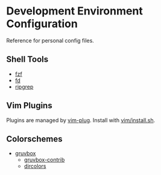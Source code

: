 # Development Environment Configuration
Reference for personal config files.

## Shell Tools
* [fzf](https://github.com/junegunn/fzf)
* [fd](https://github.com/sharkdp/fd)
* [ripgrep](https://github.com/BurntSushi/ripgrep)

## Vim Plugins

Plugins are managed by [vim-plug](https://github.com/junegunn/vim-plug). Install with [vim/install.sh](vim/install.sh).

## Colorschemes
* [gruvbox](https://github.com/morhetz/gruvbox)
  * [gruvbox-contrib](https://github.com/morhetz/gruvbox-contrib)
  * [dircolors](https://github.com/perplexa/dotfiles/blob/master/.gruvbox.dircolors)

